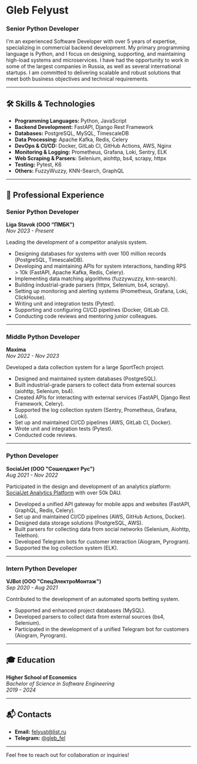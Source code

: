 # Gleb Felyust
### Senior Python Developer

I'm an experienced Software Developer with over 5 years of expertise, specializing in commercial backend development. My primary programming language is Python, and I focus on designing, supporting, and maintaining high-load systems and microservices. I have had the opportunity to work in some of the largest companies in Russia, as well as several international startups. I am committed to delivering scalable and robust solutions that meet both business objectives and technical requirements.

---

## 🛠️ Skills & Technologies

- **Programming Languages:** Python, JavaScript
- **Backend Development:** FastAPI, Django Rest Framework
- **Databases:** PostgreSQL, MySQL, TimescaleDB
- **Data Processing:** Apache Kafka, Redis, Celery
- **DevOps & CI/CD:** Docker, GitLab CI, GitHub Actions, AWS, Nginx
- **Monitoring & Logging:** Prometheus, Grafana, Loki, Sentry, ELK
- **Web Scraping & Parsers:** Selenium, aiohttp, bs4, scrapy, httpx
- **Testing:** Pytest, K6
- **Others:** FuzzyWuzzy, KNN-Search, GraphQL

---

## 💼 Professional Experience

### **Senior Python Developer**  
**Liga Stavok (ООО “ПМБК”)**  
*Nov 2023 - Present*  

Leading the development of a competitor analysis system.
- Designing databases for systems with over 100 million records (PostgreSQL, TimescaleDB).
- Developing and maintaining APIs for system interactions, handling RPS > 10k (FastAPI, Apache Kafka, Redis, Celery).
- Implementing data matching algorithms (fuzzywuzzy, knn-search).
- Building industrial-grade parsers (httpx, Selenium, bs4, scrapy).
- Setting up monitoring and alerting systems (Prometheus, Grafana, Loki, ClickHouse).
- Writing unit and integration tests (Pytest).
- Supporting and configuring CI/CD pipelines (Docker, GitLab CI).
- Conducting code reviews and mentoring junior colleagues.

---

### **Middle Python Developer**  
**Maxima**  
*Nov 2022 - Nov 2023*  

Developed a data collection system for a large SportTech project.
- Designed and maintained system databases (PostgreSQL).
- Built industrial-grade parsers to collect data from external sources (aiohttp, Selenium, bs4).
- Created APIs for interacting with external services (FastAPI, Django Rest Framework, Celery).
- Supported the log collection system (Sentry, Prometheus, Grafana, Loki).
- Set up and maintained CI/CD pipelines (AWS, GitLab CI, Docker).
- Wrote unit and integration tests (Pytest).
- Conducted code reviews.

---

### **Python Developer**  
**SocialJet (ООО "Сошелджет Рус")**  
*Aug 2021 - Nov 2022*  

Participated in the design and development of an analytics platform: [SocialJet Analytics Platform](https://data.socialjet.pro) with over 50k DAU.
- Developed a unified API gateway for mobile apps and websites (FastAPI, GraphQL, Redis, Celery).
- Set up and maintained CI/CD pipelines (AWS, GitHub Actions, Docker).
- Designed data storage solutions (PostgreSQL, AWS).
- Built parsers for collecting data from social networks (Selenium, Aiohttp, Telethon).
- Developed Telegram bots for customer interaction (Aiogram, Pyrogram).
- Supported the log collection system (ELK).

---

### **Intern Python Developer**  
**VJBot (ООО "СпецЭлектроМонтаж")**  
*Sep 2020 - Aug 2021*  

Contributed to the development of an automated sports betting system.
- Supported and enhanced project databases (MySQL).
- Developed parsers to collect data from external sources (bs4, Selenium).
- Participated in the development of a unified Telegram bot for customers (Aiogram, Pyrogram).

---

## 🎓 Education

**Higher School of Economics**  
*Bachelor of Science in Software Engineering*  
*2019 - 2024*  

---

## 📬 Contacts
- **Email:** felyust@list.ru   
- **Telegram:** [@gleb_fel](https://t.me/gleb_fel)  

---

Feel free to reach out for collaboration or inquiries!

